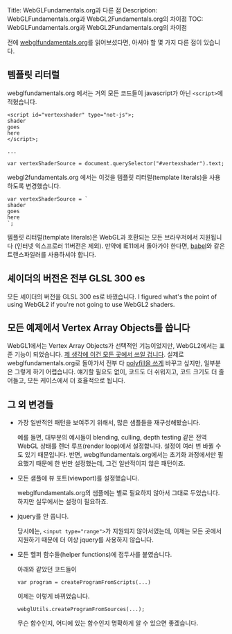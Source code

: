 Title: WebGLFundamentals.org과 다른 점
Description: WebGLFundamentals.org과 WebGL2Fundamentals.org의 차이점
TOC: WebGLFundamentals.org과 WebGL2Fundamentals.org의 차이점


전에 [webglfundamentals.org](https://webglfundamentals.org)를 읽어보셨다면,
아셔야 할 몇 가지 다른 점이 있습니다.

## 템플릿 리터럴

webglfundamentals.org 에서는 거의 모든 코드들이 javascript가 아닌 `<script>`에 적혔습니다.

    <script id="vertexshader" type="not-js">;
    shader
    goes
    here
    </script>;

    ...

    var vertexShaderSource = document.querySelector("#vertexshader").text;

webgl2fundamentals.org 에서는 이것을 템플릿 리터럴(template literals)을 사용하도록 변경했습니다.

    var vertexShaderSource = `
    shader
    goes
    here
    `;

템플릿 리터럴(template literals)은 WebGL과 호환되는 모든 브라우저에서 지원됩니다 (인터넷 익스프로러 11버전은 제외). 만약에 IE11에서 돌아가야 한다면, [babel](https://babeljs.io)와 같은 트랜스파일러를 사용하셔야 합니다.

## 셰이더의 버전은 전부 GLSL 300 es

모든 셰이더의 버전을 GLSL 300 es로 바꿨습니다. I figured what's the point
of using WebGL2 if you're not going to use WebGL2 shaders.

## 모든 예제에서 Vertex Array Objects를 씁니다

WebGL1에서는 Vertex Array Objects가 선택적인 기능이었지만, WebGL2에서는 표준 기능이 되었습니다. [제 생각에 이건 모든 곳에서 쓰일 겁니다](webgl1-to-webgl2.html#Vertex-Array-Objects).
실제로 webglfundamentals.org로 돌아가서 전부 다 [polyfill을 쓰게](https://github.com/greggman/oes-vertex-array-object-polyfill) 바꾸고 싶지만, 일부분은 그렇게 하기 어렵습니다.
얘기할 필요도 없이, 코드도 더 쉬워지고, 코드 크기도 더 줄어들고, 모든 케이스에서 더 효율적으로 됩니다.

## 그 외 변경들

*  가장 일반적인 패턴을 보여주기 위해서, 많은 샘플들을 재구성해봤습니다.

   예를 들면, 대부분의 예시들이 blending, culling, depth testing 같은 전역 WebGL 상태를 렌더 루프(render loop)에서 설정합니다. 설정이 여러 번 바뀔 수도 있기 때문입니다. 반면, webglfundamentals.org에서는 초기화 과정에서만 필요했기 때문에 한 번만 설정했는데, 그건 일반적이지 않은 패턴이죠.

*  모든 샘플에 뷰 포트(viewport)를 설정했습니다.

   webglfundamentals.org의 샘플에는 별로 필요하지 않아서 그대로 두었습니다. 하지만 실무에서는 설정이 필요하죠.

*  jquery를 안 씁니다.

   당시에는, `<input type="range">`가 지원되지 않아서였는데, 이제는 모든 곳에서
   지원하기 때문에 더 이상 jquery를 사용하지 않습니다.

*  모든 헬퍼 함수들(helper functions)에 접두사를 붙였습니다.

   아래와 같았던 코드들이

       var program = createProgramFromScripts(...)

   이제는 이렇게 바뀌었습니다.

       webglUtils.createProgramFromSources(...);

   무슨 함수인지, 어디에 있는 함수인지 명확하게 알 수 있으면 좋겠습니다.




